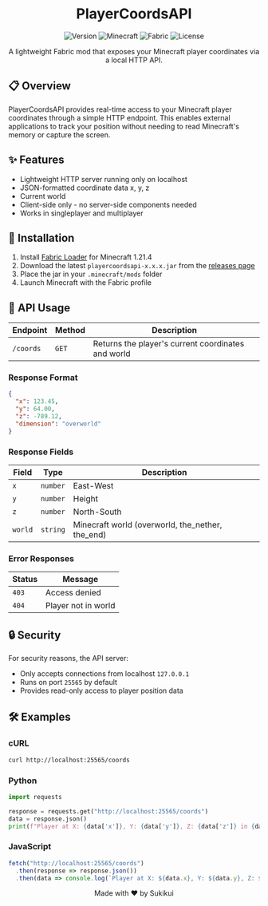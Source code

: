 <div align="center">

# PlayerCoordsAPI

![Version](https://img.shields.io/badge/version-0.1.0-blue)
![Minecraft](https://img.shields.io/badge/Minecraft-1.21.4-green)
![Fabric](https://img.shields.io/badge/Fabric-0.16.10-orange)
![License](https://img.shields.io/badge/license-MIT-yellow)

A lightweight Fabric mod that exposes your Minecraft player coordinates via a local HTTP API.

</div>

## 📋 Overview

PlayerCoordsAPI provides real-time access to your Minecraft player coordinates through a simple HTTP endpoint. This enables external applications to track your position without needing to read Minecraft's memory or capture the screen.

## ✨ Features

- Lightweight HTTP server running only on localhost
- JSON-formatted coordinate data x, y, z
- Current world
- Client-side only - no server-side components needed
- Works in singleplayer and multiplayer

## 🚀 Installation

1. Install [Fabric Loader](https://fabricmc.net/use/) for Minecraft 1.21.4
2. Download the latest `playercoordsapi-x.x.x.jar` from the [releases page](https://github.com/Sukikui/PlayerCoordsAPI/releases)
3. Place the jar in your `.minecraft/mods` folder
4. Launch Minecraft with the Fabric profile

## 🔌 API Usage

| Endpoint  | Method | Description                                        |
|-----------|--------|----------------------------------------------------|
| `/coords` | `GET`  | Returns the player's current coordinates and world |

### Response Format

```json
{
  "x": 123.45,
  "y": 64.00,
  "z": -789.12,
  "dimension": "overworld"
}
```

### Response Fields

| Field   | Type     | Description                                      |
|---------|----------|--------------------------------------------------|
| `x`     | `number` | East-West                                        |
| `y`     | `number` | Height                                           |
| `z`     | `number` | North-South                                      |
| `world` | `string` | Minecraft world (overworld, the_nether, the_end) |

### Error Responses

| Status | Message             |
|--------|---------------------|
| `403`  | Access denied       |
| `404`  | Player not in world |

## 🔒 Security

For security reasons, the API server:
- Only accepts connections from localhost `127.0.0.1`
- Runs on port `25565` by default
- Provides read-only access to player position data

## 🛠️ Examples

### cURL
```bash
curl http://localhost:25565/coords
```

### Python
```python
import requests

response = requests.get("http://localhost:25565/coords")
data = response.json()
print(f"Player at X: {data['x']}, Y: {data['y']}, Z: {data['z']} in {data['dimension']}")
```

### JavaScript
```javascript
fetch("http://localhost:25565/coords")
  .then(response => response.json())
  .then(data => console.log(`Player at X: ${data.x}, Y: ${data.y}, Z: ${data.z} in ${data.dimension}`));
```

<div align="center">
Made with ❤️ by Sukikui
</div>